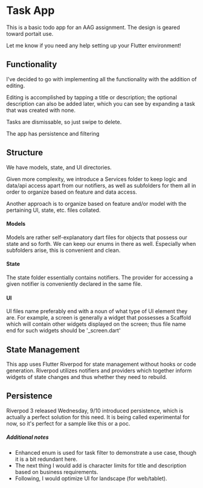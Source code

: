 # Task App
This is a basic todo app for an AAG assignment.
The design is geared toward portait use.

Let me know if you need any help setting up your Flutter environment!

## Functionality
I've decided to go with implementing all the functionality with the addition of editing. 

Editing is accomplished by tapping a title or description; the optional description can also be added later, which you can see by expanding a task that was created with none.

Tasks are dismissable, so just swipe to delete.

The app has persistence and filtering

## Structure
We have models, state, and UI directories.

Given more complexity, we introduce a Services folder to keep logic and data/api access apart from our notifiers, as well as subfolders for them all in order to organize based on feature and data access.

Another approach is to organize based on feature and/or model with the pertaining UI, state, etc. files collated.

#### Models
Models are rather self-explanatory dart files for objects that possess our state and so forth. We can keep our enums in there as well. Especially when subfolders arise, this is convenient and clean.

#### State
The state folder essentially contains notifiers.
The provider for accessing a given notifier is conveniently declared in the same file.

#### UI
UI files name preferably end with a noun of what type of UI element they are.  For example, a screen is generally a widget that possesses a Scaffold which will contain other widgets displayed on the screen; thus file name end for such widgets should be '_screen.dart'

## State Management
This app uses Flutter Riverpod for state management without hooks or code generation.
Riverpod utilizes notifiers and providers which together inform widgets of state changes and thus whether they need to rebuild.

## Persistence
 Riverpod 3 released Wednesday, 9/10 introduced persistence, which is actually a perfect solution for this need. It is being called experimental for now, so it's perfect for a sample like this or a poc.


##### Additional notes

- Enhanced enum is used for task filter to demonstrate a use case, though it is a bit redundant here.
- The next thing I would add is character limits for title and description based on business requirements.
- Following, I would optimize UI for landscape (for web/tablet).